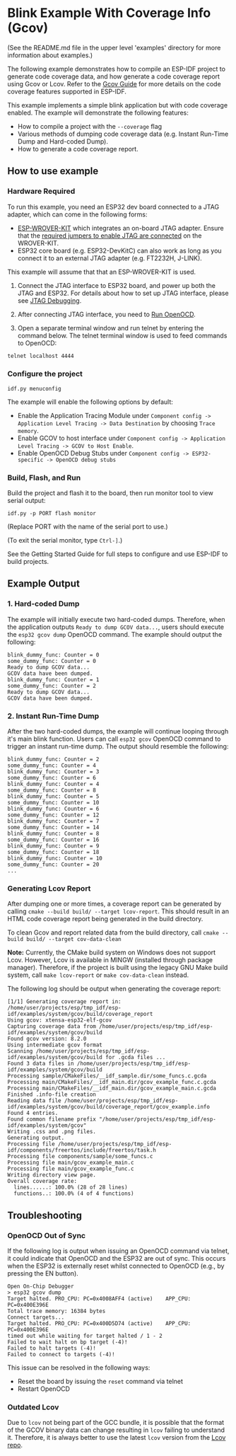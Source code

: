 # Blink Example With Coverage Info (Gcov)

(See the README.md file in the upper level 'examples' directory for more information about examples.)

The following example demonstrates how to compile an ESP-IDF project to generate code coverage data, and how generate a code coverage report using Gcov or Lcov. Refer to the [Gcov Guide](https://docs.espressif.com/projects/esp-idf/en/latest/api-guides/app_trace.html#gcov-source-code-coverage) for more details on the code coverage features supported in ESP-IDF.

This example implements a simple blink application but with code coverage enabled. The example will demonstrate the following features:
* How to compile a project with the `--coverage` flag
* Various methods of dumping code coverage data (e.g. Instant Run-Time Dump and Hard-coded Dump).
* How to generate a code coverage report.

## How to use example

### Hardware Required

To run this example, you need an ESP32 dev board connected to a JTAG adapter, which can come in the following forms:

* [ESP-WROVER-KIT](https://docs.espressif.com/projects/esp-idf/en/latest/hw-reference/modules-and-boards.html#esp-wrover-kit-v4-1) which integrates an on-board JTAG adapter. Ensure that the [required jumpers to enable JTAG are connected](https://docs.espressif.com/projects/esp-idf/en/latest/get-started/get-started-wrover-kit.html#setup-options) on the WROVER-KIT.
* ESP32 core board (e.g. ESP32-DevKitC) can also work as long as you connect it to an external JTAG adapter (e.g. FT2232H, J-LINK).

This example will assume that that an ESP-WROVER-KIT is used.

1. Connect the JTAG interface to ESP32 board, and power up both the JTAG and ESP32. For details about how to set up JTAG interface, please see [JTAG Debugging](https://docs.espressif.com/projects/esp-idf/en/latest/api-guides/jtag-debugging/index.html).

2. After connecting JTAG interface, you need to [Run OpenOCD](https://docs.espressif.com/projects/esp-idf/en/latest/api-guides/jtag-debugging/index.html#run-openocd).

3. Open a separate terminal window and run telnet by entering the command below. The telnet terminal window is used to feed commands to OpenOCD:

```bash
telnet localhost 4444
```

### Configure the project

```
idf.py menuconfig
```

The example will enable the following options by default: 

* Enable the Application Tracing Module under `Component config -> Application Level Tracing -> Data Destination` by choosing `Trace memory`.
* Enable GCOV to host interface under `Component config -> Application Level Tracing -> GCOV to Host Enable`.
* Enable OpenOCD Debug Stubs under `Component config -> ESP32-specific -> OpenOCD debug stubs`

### Build, Flash, and Run

Build the project and flash it to the board, then run monitor tool to view serial output:

```
idf.py -p PORT flash monitor
```

(Replace PORT with the name of the serial port to use.)

(To exit the serial monitor, type ``Ctrl-]``.)

See the Getting Started Guide for full steps to configure and use ESP-IDF to build projects.

## Example Output

### 1. Hard-coded Dump

The example will initially execute two hard-coded dumps. Therefore, when the application outputs `Ready to dump GCOV data...`, users should execute the `esp32 gcov dump` OpenOCD command. The example should output the following:

```
blink_dummy_func: Counter = 0
some_dummy_func: Counter = 0
Ready to dump GCOV data...
GCOV data have been dumped.
blink_dummy_func: Counter = 1
some_dummy_func: Counter = 2
Ready to dump GCOV data...
GCOV data have been dumped.
```

### 2. Instant Run-Time Dump

After the two hard-coded dumps, the example will continue looping through it's main blink function. Users can call `esp32 gcov` OpenOCD command to trigger an instant run-time dump. The output should resemble the following:

```
blink_dummy_func: Counter = 2
some_dummy_func: Counter = 4
blink_dummy_func: Counter = 3
some_dummy_func: Counter = 6
blink_dummy_func: Counter = 4
some_dummy_func: Counter = 8
blink_dummy_func: Counter = 5
some_dummy_func: Counter = 10
blink_dummy_func: Counter = 6
some_dummy_func: Counter = 12
blink_dummy_func: Counter = 7
some_dummy_func: Counter = 14
blink_dummy_func: Counter = 8
some_dummy_func: Counter = 16
blink_dummy_func: Counter = 9
some_dummy_func: Counter = 18
blink_dummy_func: Counter = 10
some_dummy_func: Counter = 20
...
```

### Generating Lcov Report

After dumping one or more times, a coverage report can be generated by calling `cmake --build build/ --target lcov-report`. This should result in an HTML code coverage report being generated in the build directory.

To clean Gcov and report related data from the build directory, call `cmake --build build/ --target cov-data-clean`

**Note:** Currently, the CMake build system on Windows does not support Lcov. However, Lcov is available in MINGW (installed through package manager). Therefore, if the project is built using the legacy GNU Make build system, call `make lcov-report` or `make cov-data-clean` instead.

The following log should be output when generating the coverage report:

```
[1/1] Generating coverage report in: /home/user/projects/esp/tmp_idf/esp-idf/examples/system/gcov/build/coverage_report
Using gcov: xtensa-esp32-elf-gcov
Capturing coverage data from /home/user/projects/esp/tmp_idf/esp-idf/examples/system/gcov/build
Found gcov version: 8.2.0
Using intermediate gcov format
Scanning /home/user/projects/esp/tmp_idf/esp-idf/examples/system/gcov/build for .gcda files ...
Found 3 data files in /home/user/projects/esp/tmp_idf/esp-idf/examples/system/gcov/build
Processing sample/CMakeFiles/__idf_sample.dir/some_funcs.c.gcda
Processing main/CMakeFiles/__idf_main.dir/gcov_example_func.c.gcda
Processing main/CMakeFiles/__idf_main.dir/gcov_example_main.c.gcda
Finished .info-file creation
Reading data file /home/user/projects/esp/tmp_idf/esp-idf/examples/system/gcov/build/coverage_report/gcov_example.info
Found 4 entries.
Found common filename prefix "/home/user/projects/esp/tmp_idf/esp-idf/examples/system/gcov"
Writing .css and .png files.
Generating output.
Processing file /home/user/projects/esp/tmp_idf/esp-idf/components/freertos/include/freertos/task.h
Processing file components/sample/some_funcs.c
Processing file main/gcov_example_main.c
Processing file main/gcov_example_func.c
Writing directory view page.
Overall coverage rate:
  lines......: 100.0% (28 of 28 lines)
  functions..: 100.0% (4 of 4 functions)
```

## Troubleshooting

### OpenOCD Out of Sync

If the following log is output when issuing an OpenOCD command via telnet, it could indicate that OpenOCD and the ESP32 are out of sync. This occurs when the ESP32 is externally reset whilst connected to OpenOCD (e.g., by pressing the EN button).

```
Open On-Chip Debugger
> esp32 gcov dump
Target halted. PRO_CPU: PC=0x4008AFF4 (active)    APP_CPU: PC=0x400E396E
Total trace memory: 16384 bytes
Connect targets...
Target halted. PRO_CPU: PC=0x400D5D74 (active)    APP_CPU: PC=0x400E396E
timed out while waiting for target halted / 1 - 2
Failed to wait halt on bp target (-4)!
Failed to halt targets (-4)!
Failed to connect to targets (-4)!
```

This issue can be resolved in the following ways:
* Reset the board by issuing the `reset` command via telnet
* Restart OpenOCD

### Outdated Lcov

Due to `lcov` not being part of the GCC bundle, it is possible that the format of the GCOV binary data can change resulting in `lcov` failing to understand it. Therefore, it is always better to use the latest `lcov` version from the [Lcov repo](https://github.com/linux-test-project/lcov).
